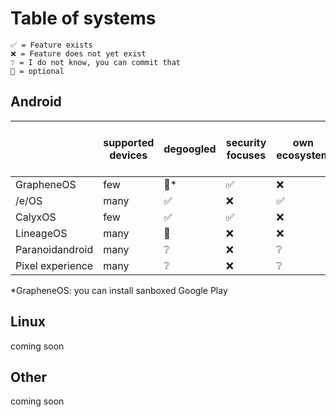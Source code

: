 # Table of systems

    ✅ = Feature exists
    ❌ = Feature does not yet exist
    ❔ = I do not know, you can commit that
    🤝 = optional

## Android

|                  | supported devices | degoogled | security focuses | own ecosystem | free | appstore included by default |
|------------------|-------------------|-----------|------------------|---------------|------|------------------------------|
| GrapheneOS       | few               | 🤝*        | ✅                | ❌             | ✅    | 🤝*                           |
| /e/OS            | many              | ✅         | ❌                | ✅             | ✅    | ✅                            |
| CalyxOS          | few               | ✅         | ✅                | ❌             | ✅    | ❌                            |
| LineageOS        | many              | 🤝         | ❌                | ❌             | ✅    | ❔                            |
| Paranoidandroid  | many              | ❔         | ❌                | ❔             | ✅    | ❔                            |
| Pixel experience | many              | ❔         | ❌                | ❔             | ✅    | ❔                            |

*GrapheneOS: you can install sanboxed Google Play
## Linux

coming soon

## Other

coming soon